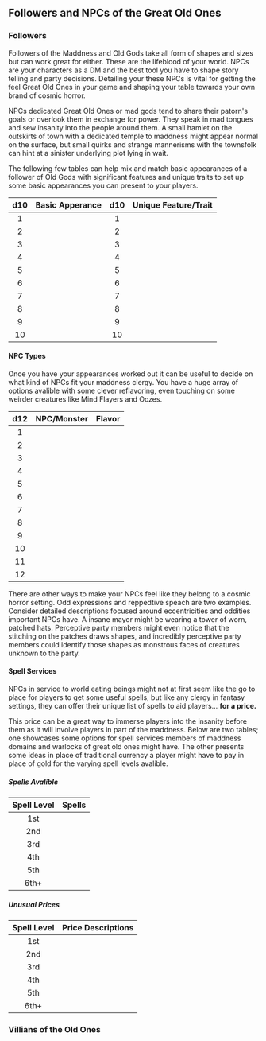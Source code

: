 ## Followers and NPCs of the Great Old Ones 



### Followers
Followers of the Maddness and Old Gods take all form of shapes and sizes but can work great for either. These are the lifeblood of your world. NPCs are your characters as a DM and the best tool you have to shape story telling and party decisions. Detailing your these NPCs is vital for getting the feel Great Old Ones in your game and shaping your table towards your own brand of cosmic horror. 

NPCs dedicated Great Old Ones or mad gods tend to share their patorn's goals or overlook them in exchange for power. 
They speak in mad tongues and sew insanity into the people around them. A small hamlet on the outskirts of town with a dedicated temple to maddness might appear normal on the surface, but small quirks and strange mannerisms with the townsfolk can hint at a sinister underlying plot lying in wait. 

The following few tables can help mix and match basic appearances of a follower of Old Gods with significant features and unique traits to set up some basic appearances you can present to your players.

|d10| Basic Apperance| d10 |Unique Feature/Trait|
|:--:|:--|:--:|:--|
|1||1||
|2||2||
|3||3||
|4||4||
|5||5||
|6||6||
|7||7||
|8||8||
|9||9||
|10||10|


#### NPC Types 
Once you have your appearances worked out it can be useful to decide on what kind of NPCs fit your maddness clergy. You have a huge array of options avalible with some clever reflavoring, even touching on some weirder creatures like Mind Flayers and Oozes. 

|d12|NPC/Monster|Flavor|
|:--:|:--|:--|
|1|
|2|
|3|
|4|
|5|
|6|
|7|
|8|
|9|
|10|
|11|
|12|

There are other ways to make your NPCs feel like they belong to a cosmic horror setting. Odd expressions and reppedtive speach are two examples. Consider detailed descriptions focused around eccentricities and oddities important NPCs have. A insane mayor might be wearing a tower of worn, patched hats. Perceptive party members might even notice that the stitching on the patches draws shapes, and incredibly perceptive party members could identify those shapes as monstrous faces of creatures unknown to the party.

#### Spell Services
NPCs in service to world eating beings might not at first seem like the go to place for players to get some useful spells, but like any clergy in fantasy settings, they can offer their unique list of spells to aid players... **for a price.** 

This price can be a great way to immerse players into the insanity before them as it will involve players in part of the maddness. Below are two tables; one showcases some options for spell services members of maddness domains and warlocks of great old ones might have. The other presents some ideas in place of traditional currency a player might have to pay in place of gold for the varying spell levels avalible. 

##### Spells Avalible
|Spell Level| Spells|
|:--:|:--|
|1st|
|2nd|
|3rd|
|4th|
|5th|
|6th+|

##### Unusual Prices
|Spell Level| Price Descriptions|
|:--:|:--|
|1st|
|2nd|
|3rd|
|4th|
|5th|
|6th+|

### Villians of the Old Ones



